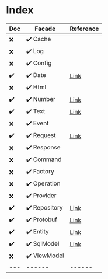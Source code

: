 # Index

| Doc | Facade   | Reference |
| --- | ------      | ------ |
| ❌ | ✔️ Cache |  |
| ❌ | ✔️ Log |  |
| ❌ | ✔️ Config |  |
| ✔️ | ✔️ Date | [Link](https://github.com/gurisa/arjuna/blob/master/.docs/date.md) |
| ❌ | ✔️ Html |  |
| ✔️ | ✔️ Number | [Link](https://github.com/gurisa/arjuna/blob/master/.docs/number.md) |
| ✔️ | ✔️ Text | [Link](https://github.com/gurisa/arjuna/blob/master/.docs/text.md) |
| ❌ | ✔️ Event |  |
| ✔️ | ✔️ Request | [Link](https://github.com/gurisa/arjuna/blob/master/.docs/request.md) |
| ❌ | ✔️ Response |  |
| ❌ | ✔️ Command |  |
| ❌ | ✔️ Factory |  |
| ❌ | ✔️ Operation |  |
| ❌ | ✔️ Provider |  |
| ✔️ | ✔️ Repository | [Link](https://github.com/gurisa/arjuna/blob/master/.docs/repository.md) |
| ✔️ | ✔️ Protobuf | [Link](https://github.com/gurisa/arjuna/blob/master/.docs/protobuf.md) |
| ✔️ | ✔️ Entity | [Link](https://github.com/gurisa/arjuna/blob/master/.docs/entity.md) |
| ✔️ | ✔️ SqlModel | [Link](https://github.com/gurisa/arjuna/blob/master/.docs/sql-model.md) |
| ❌ | ✔️ ViewModel |  |
| --- | ------      | ------ |
